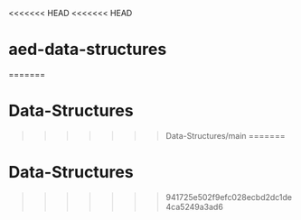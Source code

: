<<<<<<< HEAD
<<<<<<< HEAD
# aed-data-structures
=======
# Data-Structures
>>>>>>> Data-Structures/main
=======
# Data-Structures
>>>>>>> 941725e502f9efc028ecbd2dc1de4ca5249a3ad6
